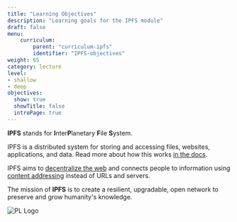 ```yaml
---
title: "Learning Objectives"
description: "Learning goals for the IPFS module"
draft: false
menu:
    curriculum:
        parent: "curriculum-ipfs"
        identifier: "IPFS-objectives"
weight: 65
category: lecture
level:
- shallow
- deep
objectives:
  show: true
  showTitle: false
  introPage: true
---
```



**IPFS** stands for **I**nter**P**lanetary **F**ile **S**ystem.

IPFS is a distributed system for storing and accessing files, websites, applications, and data. Read more about how this works [in the docs](https://docs.ipfs.io/concepts/what-is-ipfs/).

IPFS aims to [decentralize the web](https://docs.ipfs.io/concepts/what-is-ipfs/#decentralization) and connects people to information using [content addressing](https://docs.ipfs.io/concepts/what-is-ipfs/#content-addressing) instead of URLs and servers.

The mission of **IPFS** is to create a resilient, upgradable, open network to preserve and grow humanity's knowledge.

![PL Logo](ipfs-logo.png)
